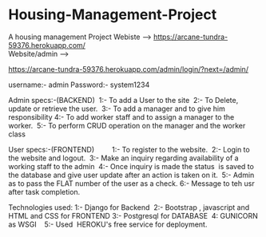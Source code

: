 # Housing-Management-Project
A housing management Project
Webiste -->  https://arcane-tundra-59376.herokuapp.com/  
Website/admin -->  

https://arcane-tundra-59376.herokuapp.com/admin/login/?next=/admin/  

username:- admin                      Password:- system1234


Admin specs:-(BACKEND) 
        1:- To add a User to the site 
        2:- To Delete, update or retrieve the user. 
        3:- To add a manager and to give him responsibility
        4:- To add worker staff and to assign a manager to the worker. 
        5:- To perform CRUD operation on the manager and the worker class


User specs:-(FRONTEND)
        1:- To register to the website.  
        2:- Login to the website and logout.  
        3:- Make an inquiry regarding availability of a working staff to the admin  
        4:- Once inquiry is made the status  is saved to the database and give user update
        after an action is taken on it. 
        5:- Admin as to pass the FLAT number of the user as a check.
        6:- Message to teh usr after task completion.
 
 
 
 Technologies used:
        1:- Django for Backend 
        2:- Bootstrap , javascript and HTML and CSS for FRONTEND
        3:- Postgresql for DATABASE  
        4: GUNICORN as WSGI   
        5:- Used  HEROKU's free service for deployment.
